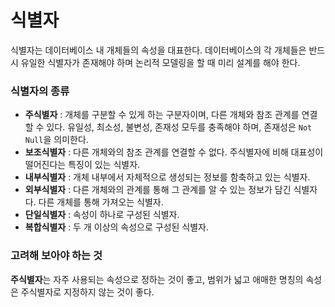 # 식별자
식별자는 데이터베이스 내 개체들의 속성을 대표한다. 데이터베이스의 각 개체들은 반드시 유일한 식별자가 존재해야 하며 논리적 모델링을 할 때 미리 설계를 해야 한다.

### 식별자의 종류
- **주식별자** : 개체를 구분할 수 있게 하는 구분자이며, 다른 개체와 참조 관계를 연결할 수 있다. 유일성, 최소성, 불변성, 존재성 모두를 충족해야 하며, 존재성은 `Not Null`을 의미한다.
- **보조식별자** : 다른 개체와의 참조 관계를 연결할 수 없다. 주식별자에 비해 대표성이 떨어진다는 특징이 있는 식별자.
- **내부식별자** : 개체 내부에서 자체적으로 생성되는 정보를 함축하고 있는 식별자.
- **외부식별자** : 다른 개체와의 관계를 통해 그 관계를 알 수 있는 정보가 담긴 식별자다. 다른 개체를 통해 가져오는 식별자.
- **단일식별자** : 속성이 하나로 구성된 식별자.
- **복합식별자** : 두 개 이상의 속성으로 구성된 식별자.

### 고려해 보아야 하는 것
**주식별자**는 자주 사용되는 속성으로 정하는 것이 좋고, 범위가 넓고 애매한 명칭의 속성은 주식별자로 지정하지 않는 것이 좋다.
